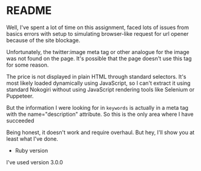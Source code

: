# README

Well, I've spent a lot of time on this assignment, faced lots of issues from basics errors with setup to simulating browser-like request for url opener because of the site blockage.

Unfortunately, the twitter:image meta tag or other analogue for the image was not found on the page. It's possible that the page doesn't use this tag for some reason.

The price is not displayed in plain HTML through standard selectors. It's most likely loaded dynamically using JavaScript, so I can't extract it using standard Nokogiri without using JavaScript rendering tools like Selenium or Puppeteer. 

But the information I were looking for in `keywords` is actually in a meta tag with the name="description" attribute. So this is the only area where I have succeeded

Being honest, it doesn't work and require overhaul. But hey, I'll show you at least what I've done.

* Ruby version

I've used version 3.0.0


